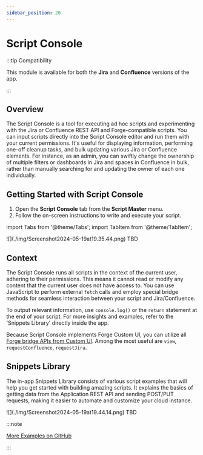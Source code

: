 ```yaml
---
sidebar_position: 20
---
```


# Script Console

:::tip Compatibility

This module is available for both the **Jira** and **Confluence** versions of the app.

:::


## Overview

The Script Console is a tool for executing ad hoc scripts and experimenting with the Jira or Confluence REST API and Forge-compatible scripts. You can input scripts directly into the Script Console editor and run them with your current permissions. It's useful for displaying information, performing one-off cleanup tasks, and bulk updating various Jira or Confluence elements. For instance, as an admin, you can swiftly change the ownership of multiple filters or dashboards in Jira and spaces in Confluence in bulk, rather than manually searching for and updating the owner of each one individually.


## Getting Started with Script Console

1. Open the **Script Console** tab from the **Script Master** menu.
2. Follow the on-screen instructions to write and execute your script.


import Tabs from '@theme/Tabs';
import TabItem from '@theme/TabItem';

<Tabs>
  <TabItem value="jira" label="In Jira version" default>
    ![](./img/Screenshot2024-05-19at19.35.44.png)
  </TabItem>
  <TabItem value="conf" label="In Confluence version">
    TBD
    <!-- ![](./img/Screenshot2024-05-23at12.02.51.png) -->
  </TabItem>
</Tabs>


## Context

The Script Console runs all scripts in the context of the current user, adhering to their permissions. This means it cannot read or modify any content that the current user does not have access to. You can use JavaScript to perform external `fetch` calls and employ special bridge methods for seamless interaction between your script and Jira/Confluence.

To output relevant information, use `console.log()` or the `return` statement at the end of your script. For more insights and examples, refer to the 'Snippets Library' directly inside the app.

Because Script Console implements Forge Custom UI, you can utilize all [Forge bridge APIs from Custom UI](../forge-bridge-front.md). Among the most useful are `view`, `requestConfluence`, `requestJira`.


## Snippets Library

The in-app Snippets Library consists of various script examples that will help you get started with building amazing scripts. It explains the basics of getting data from the Application REST API and sending POST/PUT requests, making it easier to automate and customize your cloud instance.


<Tabs>
  <TabItem value="jira" label="In Jira version" default>
    ![](./img/Screenshot2024-05-19at19.44.14.png)
  </TabItem>
  <TabItem value="conf" label="In Confluence version">
    TBD
  </TabItem>
</Tabs>


:::note

[More Examples on GitHub](https://github.com/kaisersoftapps/script-master)

:::